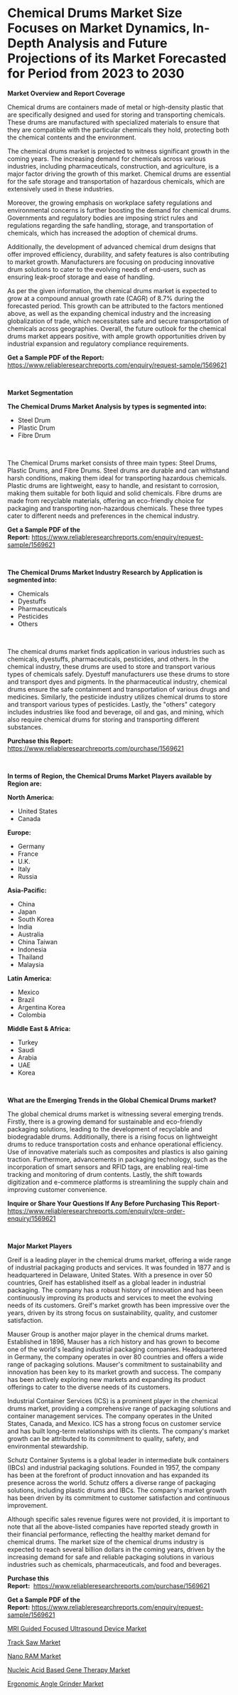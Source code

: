 <p><h1>Chemical Drums Market Size Focuses on Market Dynamics, In-Depth Analysis and Future Projections of its Market Forecasted for Period from 2023 to 2030</h1></p><p><strong>Market Overview and Report Coverage</strong></p>
<p><p>Chemical drums are containers made of metal or high-density plastic that are specifically designed and used for storing and transporting chemicals. These drums are manufactured with specialized materials to ensure that they are compatible with the particular chemicals they hold, protecting both the chemical contents and the environment.</p><p>The chemical drums market is projected to witness significant growth in the coming years. The increasing demand for chemicals across various industries, including pharmaceuticals, construction, and agriculture, is a major factor driving the growth of this market. Chemical drums are essential for the safe storage and transportation of hazardous chemicals, which are extensively used in these industries.</p><p>Moreover, the growing emphasis on workplace safety regulations and environmental concerns is further boosting the demand for chemical drums. Governments and regulatory bodies are imposing strict rules and regulations regarding the safe handling, storage, and transportation of chemicals, which has increased the adoption of chemical drums.</p><p>Additionally, the development of advanced chemical drum designs that offer improved efficiency, durability, and safety features is also contributing to market growth. Manufacturers are focusing on producing innovative drum solutions to cater to the evolving needs of end-users, such as ensuring leak-proof storage and ease of handling.</p><p>As per the given information, the chemical drums market is expected to grow at a compound annual growth rate (CAGR) of 8.7% during the forecasted period. This growth can be attributed to the factors mentioned above, as well as the expanding chemical industry and the increasing globalization of trade, which necessitates safe and secure transportation of chemicals across geographies. Overall, the future outlook for the chemical drums market appears positive, with ample growth opportunities driven by industrial expansion and regulatory compliance requirements.</p></p>
<p><strong>Get a Sample PDF of the Report:</strong> <a href="https://www.reliableresearchreports.com/enquiry/request-sample/1569621">https://www.reliableresearchreports.com/enquiry/request-sample/1569621</a></p>
<p>&nbsp;</p>
<p><strong>Market Segmentation</strong></p>
<p><strong>The Chemical Drums Market Analysis by types is segmented into:</strong></p>
<p><ul><li>Steel Drum</li><li>Plastic Drum</li><li>Fibre Drum</li></ul></p>
<p>&nbsp;</p>
<p><p>The Chemical Drums market consists of three main types: Steel Drums, Plastic Drums, and Fibre Drums. Steel drums are durable and can withstand harsh conditions, making them ideal for transporting hazardous chemicals. Plastic drums are lightweight, easy to handle, and resistant to corrosion, making them suitable for both liquid and solid chemicals. Fibre drums are made from recyclable materials, offering an eco-friendly choice for packaging and transporting non-hazardous chemicals. These three types cater to different needs and preferences in the chemical industry.</p></p>
<p><strong>Get a Sample PDF of the Report:</strong>&nbsp;<a href="https://www.reliableresearchreports.com/enquiry/request-sample/1569621">https://www.reliableresearchreports.com/enquiry/request-sample/1569621</a></p>
<p>&nbsp;</p>
<p><strong>The Chemical Drums Market Industry Research by Application is segmented into:</strong></p>
<p><ul><li>Chemicals</li><li>Dyestuffs</li><li>Pharmaceuticals</li><li>Pesticides</li><li>Others</li></ul></p>
<p>&nbsp;</p>
<p><p>The chemical drums market finds application in various industries such as chemicals, dyestuffs, pharmaceuticals, pesticides, and others. In the chemical industry, these drums are used to store and transport various types of chemicals safely. Dyestuff manufacturers use these drums to store and transport dyes and pigments. In the pharmaceutical industry, chemical drums ensure the safe containment and transportation of various drugs and medicines. Similarly, the pesticide industry utilizes chemical drums to store and transport various types of pesticides. Lastly, the "others" category includes industries like food and beverage, oil and gas, and mining, which also require chemical drums for storing and transporting different substances.</p></p>
<p><strong>Purchase this Report:</strong>&nbsp; <a href="https://www.reliableresearchreports.com/purchase/1569621">https://www.reliableresearchreports.com/purchase/1569621</a></p>
<p>&nbsp;</p>
<p><strong>In terms of Region, the Chemical Drums Market Players available by Region are:</strong></p>
<p>
    <p> <strong> North America: </strong>
        <ul>
            <li>United States</li>
            <li>Canada</li>
        </ul>
        </p> 
    <p> <strong> Europe: </strong>
        <ul>
            <li>Germany</li>
            <li>France</li>
            <li>U.K.</li>
            <li>Italy</li>
            <li>Russia</li>
        </ul>
        </p> 
    <p> <strong> Asia-Pacific: </strong>
        <ul>
            <li>China</li>
            <li>Japan</li>
            <li>South Korea</li>
            <li>India</li>
            <li>Australia</li>
            <li>China Taiwan</li>
            <li>Indonesia</li>
            <li>Thailand</li>
            <li>Malaysia</li>
        </ul>
        </p> 
    <p> <strong> Latin America: </strong>
        <ul>
            <li>Mexico</li>
            <li>Brazil</li>
            <li>Argentina Korea</li>
            <li>Colombia</li>
        </ul>
        </p> 
    <p> <strong> Middle East & Africa: </strong>
        <ul>
            <li>Turkey</li>
            <li>Saudi</li>
            <li>Arabia</li>
            <li>UAE</li>
            <li>Korea</li>
        </ul>
    </p>
    </p>
<p>&nbsp;</p>
<p><strong>What are the Emerging Trends in the Global Chemical Drums market?</strong></p>
<p><p>The global chemical drums market is witnessing several emerging trends. Firstly, there is a growing demand for sustainable and eco-friendly packaging solutions, leading to the development of recyclable and biodegradable drums. Additionally, there is a rising focus on lightweight drums to reduce transportation costs and enhance operational efficiency. Use of innovative materials such as composites and plastics is also gaining traction. Furthermore, advancements in packaging technology, such as the incorporation of smart sensors and RFID tags, are enabling real-time tracking and monitoring of drum contents. Lastly, the shift towards digitization and e-commerce platforms is streamlining the supply chain and improving customer convenience.</p></p>
<p><strong>Inquire or Share Your Questions If Any Before Purchasing This Report</strong>- <a href="https://www.reliableresearchreports.com/enquiry/pre-order-enquiry/1569621">https://www.reliableresearchreports.com/enquiry/pre-order-enquiry/1569621</a></p>
<p>&nbsp;</p>
<p><strong>Major Market Players</strong></p>
<p><p>Greif is a leading player in the chemical drums market, offering a wide range of industrial packaging products and services. It was founded in 1877 and is headquartered in Delaware, United States. With a presence in over 50 countries, Greif has established itself as a global leader in industrial packaging. The company has a robust history of innovation and has been continuously improving its products and services to meet the evolving needs of its customers. Greif's market growth has been impressive over the years, driven by its strong focus on sustainability, quality, and customer satisfaction.</p><p>Mauser Group is another major player in the chemical drums market. Established in 1896, Mauser has a rich history and has grown to become one of the world's leading industrial packaging companies. Headquartered in Germany, the company operates in over 80 countries and offers a wide range of packaging solutions. Mauser's commitment to sustainability and innovation has been key to its market growth and success. The company has been actively exploring new markets and expanding its product offerings to cater to the diverse needs of its customers.</p><p>Industrial Container Services (ICS) is a prominent player in the chemical drums market, providing a comprehensive range of packaging solutions and container management services. The company operates in the United States, Canada, and Mexico. ICS has a strong focus on customer service and has built long-term relationships with its clients. The company's market growth can be attributed to its commitment to quality, safety, and environmental stewardship.</p><p>Schutz Container Systems is a global leader in intermediate bulk containers (IBCs) and industrial packaging solutions. Founded in 1957, the company has been at the forefront of product innovation and has expanded its presence across the world. Schutz offers a diverse range of packaging solutions, including plastic drums and IBCs. The company's market growth has been driven by its commitment to customer satisfaction and continuous improvement.</p><p>Although specific sales revenue figures were not provided, it is important to note that all the above-listed companies have reported steady growth in their financial performance, reflecting the healthy market demand for chemical drums. The market size of the chemical drums industry is expected to reach several billion dollars in the coming years, driven by the increasing demand for safe and reliable packaging solutions in various industries such as chemicals, pharmaceuticals, and food and beverages.</p></p>
<p><strong>Purchase this Report:</strong>&nbsp;&nbsp;<a href="https://www.reliableresearchreports.com/purchase/1569621">https://www.reliableresearchreports.com/purchase/1569621</a></p>
<p></p>
<p><strong>Get a Sample PDF of the Report:</strong>&nbsp;<a href="https://www.reliableresearchreports.com/enquiry/request-sample/1569621">https://www.reliableresearchreports.com/enquiry/request-sample/1569621</a></p>
<p><p><a href="https://www.linkedin.com/pulse/mri-guided-focused-ultrasound-device-market-share/">MRI Guided Focused Ultrasound Device Market</a></p><p><a href="https://github.com/ChiragRP21/Market-Research-Report-List-1/blob/main/track-saw-market.md">Track Saw Market</a></p><p><a href="https://medium.com/@kimzemlak1955/nano-ram-market-insight-market-trends-growth-forecasted-from-2023-to-2030-0860304cc6ff">Nano RAM Market</a></p><p><a href="https://www.linkedin.com/pulse/nucleic-acid-based-gene-therapy-market-size/">Nucleic Acid Based Gene Therapy Market</a></p><p><a href="https://github.com/Chiragrp22/Market-Research-Report-List-1/blob/main/ergonomic-angle-grinder-market.md">Ergonomic Angle Grinder Market</a></p></p>